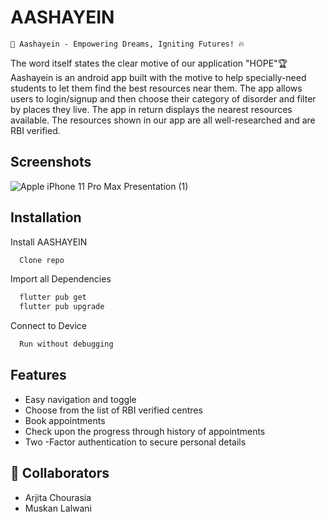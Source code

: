 
# AASHAYEIN

    🌟 Aashayein - Empowering Dreams, Igniting Futures! 🔥

The word itself states the clear motive of our application "HOPE"🏆
Aashayein is an android app built with the motive to help specially-need students to let them find the best resources near them. The app allows users to login/signup and then choose their category of disorder and filter by places they live. The app in return displays the nearest resources available. The resources shown in our app are all well-researched and are RBI verified.

## Screenshots

![Apple iPhone 11 Pro Max Presentation (1)](https://github.com/muskanlalwani/AASHAYEIN/assets/80694201/b0cc8a13-b52c-4e26-9f77-77e1f94181a1)

## Installation

Install AASHAYEIN

```bash
  Clone repo
```
Import all Dependencies
```bash
  flutter pub get
  flutter pub upgrade
```
Connect to Device
```bash
  Run without debugging
```


    
## Features

- Easy navigation and toggle
- Choose from the list of RBI verified centres
- Book appointments
- Check upon the progress through history of appointments
- Two -Factor authentication to secure personal details


## 🚀 Collaborators
 - Arjita Chourasia
 - Muskan Lalwani


